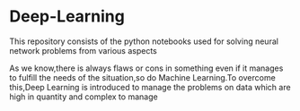 # Deep-Learning
This repository consists of the python notebooks used for solving neural network problems from various aspects

As we know,there is always flaws or cons in something even if it manages to fulfill the needs of the situation,so do Machine Learning.To overcome this,Deep Learning is introduced to manage the problems on data which are high in quantity and complex to manage
